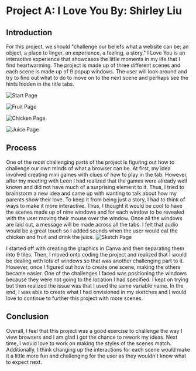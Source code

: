 # Project A: I Love You By: Shirley Liu

## Introduction
For this project, we should "challenge our beliefs what a website can be; an object, a place to linger, an experience, a feeling, a story." I Love You is an interactive experience that showcases the little moments in my life that I find heartwarming. The project is made up of three different scenes and each scene is made up of 9 popup windows. The user will look around and try to find out what to do to move on to the next scene and perhaps see the hints hidden in the title tabs.

![Start Page](start.png)

![Fruit Page](fruit.png)

![Chicken Page](chicken.png)

![Juice Page](juice.png)

## Process
One of the most challenging parts of the project is figuring out how to challenge our own minds of what a browser can be. At first, my idea involved creating mini games with clues of how to play in the tab. However, after my meeting with Leon I had realized that the games were already well known and did not have much of a surprising element to it. Thus, I tried to brainstorm a new idea and came up with wanting to talk about how my parents show their love. To keep it from being just a story, I had to think of ways to make it more interactive. Thus, I thought it would be cool to have the scenes made up of nine windows and for each window to be revealed with the user moving their mouse over the window. Once all the windows are laid out, a message will be made across all the tabs. I felt that audio would be a great touch so I added sounds when the user would eat the chicken and fruit and drink the juice. 
![Sketch Page](sketch.png)


I started off with creating the graphics in Canva and then separating them into 9 tiles. Then, I moved onto coding the project and realized that I would be dealing with lots of windows so that was another challenging part to it. However, once I figured out how to create one scene, making the others became easier. One of the challenges I faced was positioning the windows because they were not going to the location I had specified. I kept on trying but then realized the issue was that I used the same variable name. In the end, I was able to create what I had envisioned in my sketches and I would love to continue to further this project with more scenes.

## Conclusion

Overall, I feel that this project was a good exercise to challenge the way I view browsers and I am glad I got the chance to rework my ideas. Next time, I would love to work on making the styles of the scenes match. Additionally, I think changing up the interactions for each scene would make it a little more fun and challenging for the user as they wouldn't know what to expect next.